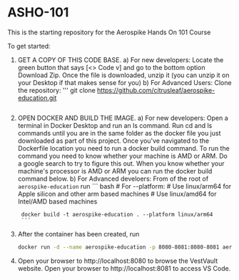 # ASHO-101
This is the starting repository for the Aerospike Hands On 101 Course

To get started:

1. GET A COPY OF THIS CODE BASE. 
   a) For new developers:
       Locate the green button that says [<> Code v] and go to the bottom option Download Zip.
       Once the file is downloaded, unzip it (you can unzip it on your Desktop if that makes sense for you)
   b) For Advanced Users: Clone the repository:
   '''
    git clone https://github.com/citrusleaf/aerospike-education.git
    ```
3. OPEN DOCKER AND BUILD THE IMAGE.
    a) For new developers:
       Open a terminal in Docker Desktop and run an ls command. Run cd and ls commands until you are in the same folder as the docker file you just downloaded as part of this project.
       Once you've navigated to the Dockerfile location you need to run a docker build command. To run the command you need to know whether your machine is AMD or ARM. Do a google search to try to figure this out. 
       When you know whether your machine's processor is AMD or ARM you can run the docker build command below. 
    b) For Advanced develoers:
       From of the root of `aerospike-education` run
        ``` bash
        # For --platform:
        # Use linux/arm64 for Apple silicon and other arm based machines
        # Use linux/amd64 for Intel/AMD based machines

        docker build -t aerospike-education . --platform linux/arm64
        ```
5. After the container has been created, run
    ``` bash
    docker run -d --name aerospike-education -p 8080-8081:8080-8081 aerospike-education
    ```
6. Open your browser to http://localhost:8080 to browse the VestVault website.
   Open your browser to http://localhost:8081 to access VS Code. 
